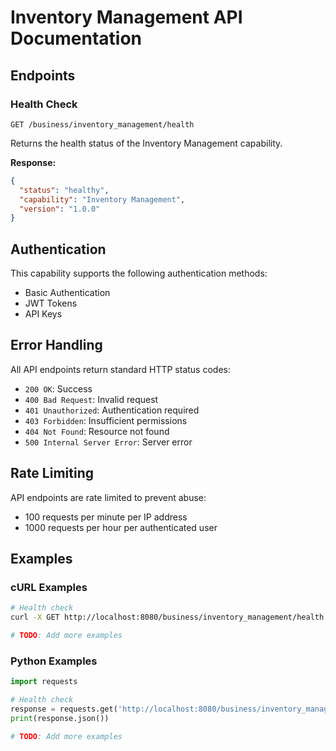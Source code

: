 # Inventory Management API Documentation

## Endpoints

### Health Check

```
GET /business/inventory_management/health
```

Returns the health status of the Inventory Management capability.

**Response:**
```json
{
  "status": "healthy",
  "capability": "Inventory Management",
  "version": "1.0.0"
}
```

## Authentication

This capability supports the following authentication methods:

- Basic Authentication
- JWT Tokens
- API Keys

## Error Handling

All API endpoints return standard HTTP status codes:

- `200 OK`: Success
- `400 Bad Request`: Invalid request
- `401 Unauthorized`: Authentication required
- `403 Forbidden`: Insufficient permissions
- `404 Not Found`: Resource not found
- `500 Internal Server Error`: Server error

## Rate Limiting

API endpoints are rate limited to prevent abuse:

- 100 requests per minute per IP address
- 1000 requests per hour per authenticated user

## Examples

### cURL Examples

```bash
# Health check
curl -X GET http://localhost:8080/business/inventory_management/health

# TODO: Add more examples
```

### Python Examples

```python
import requests

# Health check
response = requests.get('http://localhost:8080/business/inventory_management/health')
print(response.json())

# TODO: Add more examples
```
